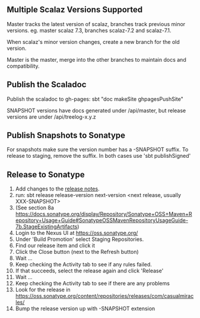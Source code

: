 Multiple Scalaz Versions Supported
----------------------------------
Master tracks the latest version of scalaz, branches track previous minor versions. eg. master scalaz 7.3, branches scalaz-7.2 and scalaz-7.1.  

When scalaz's minor version changes, create a new branch for the old version.

Master is the master, merge into the other branches to maintain docs and compatibility.

Publish the Scaladoc
--------------------
Publish the scaladoc to gh-pages: sbt "doc makeSite ghpagesPushSite"

   SNAPSHOT versions have docs generated under /api/master, but release versions are under /api/treelog-x.y.z

Publish Snapshots to Sonatype
-----------------------------
  For snapshots make sure the version number has a -SNAPSHOT suffix. To release to staging, remove the suffix.
  In both cases use 'sbt publishSigned'

Release to Sonatype
-------------------
1. Add changes to the [release notes](release_notes.md).
2. run: sbt release release-version <release version> next-version <next release, usually XXX-SNAPSHOT>
3. (See section 8a https://docs.sonatype.org/display/Repository/Sonatype+OSS+Maven+Repository+Usage+Guide#SonatypeOSSMavenRepositoryUsageGuide-7b.StageExistingArtifacts)
4. Login to the Nexus UI at https://oss.sonatype.org/
5. Under 'Build Promotion' select Staging Repositories.
6. Find our release item and click it
7. Click the Close button (next to the Refresh button)
8. Wait ...
9. Keep checking the Activity tab to see if any rules failed.
10. If that succeeds, select the release again and click 'Release'
11. Wait ...
12. Keep checking the Activity tab to see if there are any problems
13. Look for the release in https://oss.sonatype.org/content/repositories/releases/com/casualmiracles/
14. Bump the release version up with -SNAPSHOT extension
